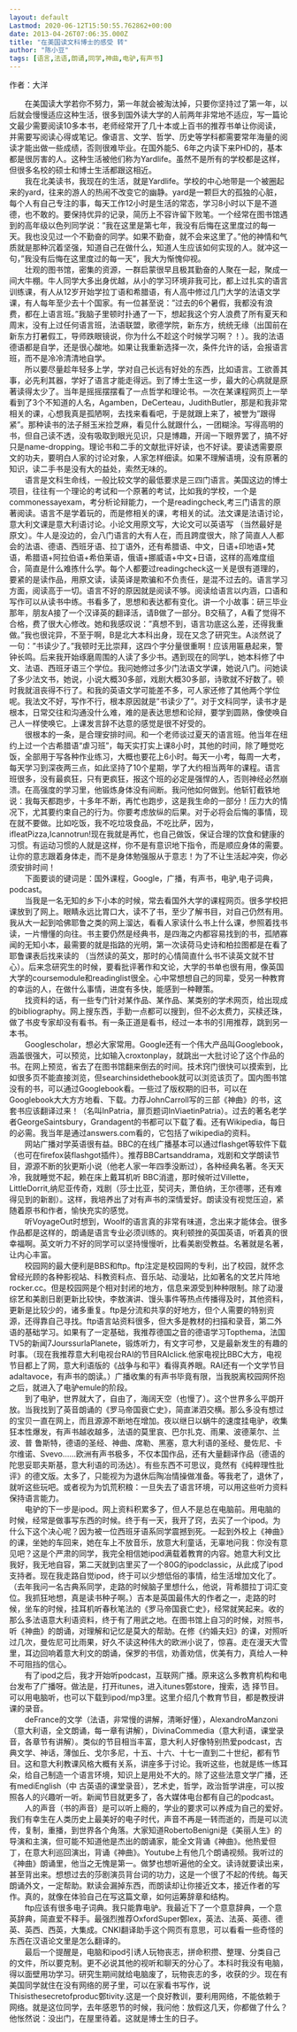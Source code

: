 ```yaml
---
layout: default
Lastmod: 2020-06-12T15:50:55.762862+00:00
date: 2013-04-26T07:06:35.000Z
title: "在美国读文科博士的感受 转"
author: "陈小豆"
tags: [语言,法语,朗诵,同学,神曲,电驴,有声书]
---
```


  
  
作者：大洋  
  
　　在美国读大学若你不努力，第一年就会被淘汰掉，只要你坚持过了第一年，以后就会慢慢适应这种生活，很多到国外读大学的人前两年非常地不适应，写一篇论文最少需要阅读10多本书，老师经常开了几十本或上百书的推荐书单让你阅读，并需要写阅读心得或笔记。像语言、文学、哲学、历史等学科都需要常年海量的阅读才能出做一些成绩，否则很难毕业。在国外能5、6年之内读下来PHD的，基本都是很厉害的人。这种生活被他们称为Yardlife。虽然不是所有的学校都是这样，但很多名校的硕士和博士生活都跟这相近。  
　　我在北美读书，我现在的生活，就是Yardlife。学校的中心地带是一个被圈起来的yard，往来的游人的热闹不改变它的幽静。yard是一颗巨大的孤独的心脏，每个人有自己专注的事，每天工作12小时是生活的常态，学习8小时以下是不道德，也不敢的。要保持优异的记录，简历上不容许留下败笔。一个经常在图书馆遇到的高年级以色列同学说：”我在这里是第七年，我没有后悔在这里度过的每一天。我也没见过一个不勤奋的同学。如果不勤奋，就不会来这里了。”他的神情和气质就是那种沉着坚强，知道自己在做什么，知道人生应该如何实现的人。就冲这一句，”我没有后悔在这里度过的每一天”，我大为惭愧仰视。  
　　壮观的图书馆，密集的资源，一群启蒙很早且极其勤奋的人聚在一起，聚成一间大牛棚。牛人同学大多出身优越，从小的学习环境非我可比，都上过扎实的语言训练课，有人从12岁开始学拉丁语和希腊语，有人高中修过几门大学的法语文学课，有人每年至少去十个国家。有一位甚至说：”过去的6个暑假，我都没有浪费，都在上语言班。”我脑子里顿时扑通了一下，想起我这个穷人浪费了所有夏天和周末，没有上过任何语言班，法语联盟，歌德学院，新东方，统统无缘（出国前在新东方打暑假工，导师跌眼镜说，你为什么不趁这个时候学习啊？！）。我的法语德语都是自学，还是很心酸地。如果让我重新选择一次，条件允许的话，会报语言班，而不是冷冷清清地自学。  
　　所以要尽量趁年轻多上学，学对自己长远有好处的东西，比如语言。工欲善其事，必先利其器，学好了语言才能走得远。到了博士生这一步，最大的心病就是原著读得太少了。当年是摇摇摆摆看了一点哲学和理论书。一次在某课程网页上一举看到了3个不知道的人名，Agamben，DeCerteau，JudithButler，那是和我非常相关的课，心想我真是孤陋啊，去找来看看吧，于是就跟上来了，被誉为”跟得紧”。那种读书的法子掰玉米捡芝麻，看见什么就跟什么，一团糊涂。写得高明的书，但自己读不透，没有吸取到眼光见识，只是博趣，开阔一下眼界罢了，搞不好只是name-dropping。理论书和二手的文献批评好读，也不好读。要读透需要原文的功夫，要明白人家的讨论对象，人家怎样细读。如果不理解语境，没有原著的知识，读二手书是没有大的益处，索然无味的。  
　　语言是文科生命线，一般比较文学的最低要求是三四门语言。美国这边的博士项目，往往有一个理论的考试和一个原著的考试，比如我的学校，一个是commonessayexam，考分析论辩能力，一个是readingcheck,考三门语言的原著阅读。语言不是学着玩的，而是修相关的课，考相关的试。法文课是法语讨论，意大利文课是意大利语讨论。小论文用原文写，大论文可以英语写 （当然最好是原文）。牛人是没边的，会八门语言的大有人在，而且跨度很大，除了简直人人都会的法语、德语、西班牙语、拉丁语外，还有希腊语、中文，日语+印地语+梵语，希腊语+阿拉伯语+希伯莱语，俄语+挪威语+中文+日语，这样的高难度组合，简直是什么难拣什么学。每个人都要过readingcheck这一关是很有道理的，要紧的是读作品，用原文读，读英译是欺骗和不负责任，是混不过去的。语言学习方面，阅读高于一切。语言不好的原因就是阅读不够。阅读给语言以内涵，口语和写作可以从读书中练。书看多了，思想和表达都有变化。讲一个小故事：研三毕业那年，朋友A接了一个汉译英的翻译活，请B做了一部分。B交稿了，A看了觉得不合格，费了很大心修改。她和我感叹说：”真想不到，语言功底这么差，还得我重做。”我也很诧异，不至于啊，B是北大本科出身，现在又念了研究生。A淡然说了一句：”书读少了。”我顿时无比崇拜，这四个字分量很重啊！应该用匾悬起来，警钟长鸣。后来我开始琢磨周围的人读了多少书。遇到现在的同学L，她本科修了中文、法语、西班牙语三个学位。我问她修过多少门法语文学课，她说八门。问她读了多少法文书，她说，小说大概30多部，戏剧大概30多部，诗歌就不好数了。顿时我就沮丧得不行了。和我的英语文学可能差不多，可人家还修了其他两个学位呢。我法文不好，写作不行，根本原因就是”书读少了”。对于文科同学，读书才是根本，日常交往和沟通没什么难，难的是表达思想和论辩，要学到圆熟，像使唤自己人一样使唤它。上课发言辞不达意的感觉是很不好受的。  
　　很根本的一条，是合理安排时间。和一个老师谈过夏天的语言班。他当年在纽约上过一个古希腊语“虐习班”，每天实打实上课8小时，其他的时间，除了睡觉吃饭，全部用于写各种作业练习，大概也要花上6小时。每天一小考，每周一大考，每天学习到深夜两三点，如此坚持了10个星期，学了大约相当两年的课程。语言班很多，没有最疯狂，只有更疯狂，报这个班的必定是强悍的人，否则神经必然崩溃。在高强度的学习里，他锻炼身体没有间断。我问他如何做到。他斩钉截铁地说：我每天都跑步，十多年不断，再忙也跑步，这是我生命的一部分！压力大的情况下，尤其要约束自己的行为。你要考虑放纵的后果。对于必将会后悔的事情，现在就不要做。比如吃饭，我不吃垃圾食品，不吃比萨，因为，ifIeatPizza,Icannotrun!现在我就是再忙，也自己做饭，保证合理的饮食和健康的习惯。有运动习惯的人就是这样，你不是有意识地下指令，而是顺应身体的需要。让你的意志跟着身体走，而不是身体勉强服从于意志！为了不让生活起冲突，你必须安排时间！  
　　下面要谈的键词是：国外课程，Google，广播，有声书，电驴,电子词典，podcast。  
　　当我是一名无知的乡下小本的时候，常去看国外大学的课程网页。很多学校把课放到了网上。眼睛永远比胃口大，读不了书，至少了解书目，对自己仍然有用。我从大一起到哈佛耶鲁之类的网上溜达，看看人家读什么书上什么课，参照着找书读，一片懵懂的向往。书主要仍然是经典书，是四海之内都容易找到的书，孤陋寡闻的无知小本，最需要的就是指路的光明，第一次读荷马史诗和柏拉图都是在看了耶鲁课表后找来读的 （当然读的英文，那时的心情简直什么书不读英文就不甘心）。后来念研究生的时候，要看批评著作和文论，大学的书单也很有用，像英国大学的coursemodule和readinglist很全。心中常想想自己的同辈，受另一种教育的幸运的人，在做什么事情，进度有多快，能感到一种鞭策。  
　　找资料的话，有一些专门针对某作品、某作品、某类别的学术网页，给出现成的bibliography。网上搜东西，手勤一点都可以搜到，但不必太费力，买椟还珠，做了书皮专家却没有看书。有一条正道是看书，经过一本书的引用推荐，跳到另一本书。  
　　Googlescholar，想必大家常用。Google还有一个伟大产品叫Googlebook，涵盖很强大，可以预览，比如输入croxtonplay，就跳出一大批讨论了这个作品的书。在网上预览，省去了在图书馆翻来倒去的时间。技术窍门很快可以摸索到，比如很多页不能直接浏览，但searchinsidethebook就可以浏览该页了。国内图书馆没有的书，可以通过Googlebook看。一些过了版权期的旧书，可以在Googlebook大大方方地看、下载。力荐JohnCarroll写的三部《神曲》的书，这套书应该翻译过来！（名叫InPatria，扉页题词InViaetinPatria）。过去的著名老学者GeorgeSaintsbury，Grandagent的书都可以下载了看。还有Wikipedia，每日的必需。我当年是通过answers.com看的，它包括了wikipedia的资料。  
　　网站广播对学英语很有益。BBC的在线广播基本可以通过flashget等软件下载（也可在firefox装flashgot插件）。推荐BBCartsanddrama，戏剧和文学朗读节目，源源不断的狄更斯小说（他老人家一年四季没断过），各种经典名著。冬天天冷，我就睡觉不起，赖在床上戴耳机听 BBC消遣，那时候听过Villette，LittleDorrit,纳尼亚传奇，戏剧（莎士比亚，契诃夫，萧伯纳，王尔德哪，还有难得见到的新剧）。这样，我培养出了对有声书的深情爱好。朗读没有视觉压迫，紧随着原书和作者，愉快充实的感觉。  
　　听VoyageOut时想到，Woolf的语言真的非常有味道，念出来才能体会。很多作品都是这样的，朗诵是语言专业必须训练的。爽利顿挫的英国英语，听着真的很幸福啊。英文听力不好的同学可以坚持慢慢听，比看美剧受教益。名著就是名著，让内心丰富。  
　　校园网的最大便利是BBS和ftp。ftp注定是校园网的专利，出了校园，就怀念曾经光顾的各种影视站、科教资料点、音乐站、动漫站，比如著名的文艺片阵地rocker.cc。但是校园网是个相对封闭的地方，信息来源受到种种限制。除了动漫综艺和美剧日剧更新比较快，李敖演讲、馒头事件等热点传播得及时，其他资料，更新是比较少的，诸多重复。ftp是分流和共享的好地方，但个人需要的特别资源，还得靠自己寻找。ftp语言站资料很多，但大多是教材的扫描和录音，第二外语的基础学习。如果有了一定基础，我推荐德国之音的德语学习Topthema，法国TV5的新闻7JourssurlaPlanete，锻炼听力，有文字可参，又是最新发生的有趣的时事。（现在我推荐意大利电视台RAI的节目RAIclick.他家电视比BBC大方，电视节目都上了网，意大利语版的《战争与和平》看得真养眼。RAI还有一个文学节目adaltavoce，有声书的朗读。）广播收集的有声书毕竟有限，当我脱离校园网怀抱之后，就进入了电驴emule的阶段。  
　　到了电驴，世界就大了，自由了，海阔天空（也慢了）。这个世界多么平朗开放。当我找到了英音朗诵的《罗马帝国衰亡史》，简直涕泗交横。那么多没有想过的宝贝一直在网上，而且源源不断地在增加。夜以继日以蜗牛的速度挂电驴，收集狂本性爆发，有声书越收越多，法语的莫里哀、巴尔扎克、雨果、波德莱尔、兰波、普 鲁斯特，德语的圣经、神曲、席勒、黑塞，意大利语的圣经、曼佐尼、卡尔维诺、Svevo……欧洲有声书极多，不仅本国作品，还有大量翻译作品（德语的陀思妥耶夫斯基，意大利语的司汤达）。有些东西不可思议，竟然有《纯粹理性批评》的德文版。太多了，只能视为为退休后陶冶情操做准备。等我老了，退休了，就听这些玩吧。或者视为为饥荒积粮：一旦失去了语言环境，可以用这些听力资料保持语言能力。  
　　电驴的下一步是ipod。网上资料积累多了，但人不是总在电脑前。用电脑的时候，经常是做事写东西的时候。终于有一天，我开了窍，去买了一个ipod。为 什么下这个决心呢？因为被一位西班牙语系同学震撼到死。一起到外校上《神曲》的课，坐她的车回来，她在车上不放音乐，放意大利童话，无辜地问我：你没有意见吧？这是个严肃的同学，我完全相信她ipod满载着教育的内容。她意大利文比我好，我无地自容，第二天就到店里买了一个80G的ipodclassic，从此成了ipod支持者。现在我走路自觉ipod，终于可以少想低俗的事情，给生活增加文化了。（去年我问一名古典系同学，走路的时候脑子里想什么，他说，背希腊拉丁词汇变位。我抓狂地想，真是读书种子啊。）吉本是英国最伟大的作者之一，走路的时候，坐车的时候，挂耳机听春秋笔法的《罗马帝国衰亡史》，经常就笑起来。收的那么多法语意大利语资料，终于有了用武之地。在图书馆上自习的时候，对照书，听《神曲》的朗诵，对理解和记忆是莫大的帮助。在修《约婚夫妇》的课，对照听过几次，曼佐尼可比雨果，好久不读这种伟大的欧洲小说了，惊喜。走在漫天大雪里，耳边回响着意大利文的朗诵，保罗的书信，劝善劝信，优美有力，真给人一种不可阻挡的信心。  
　　有了ipod之后，我才开始听podcast，互联网广播。原来这么多教育机构和电台发布了广播呀。做法是，打开itunes，进入itunes鄄store，搜索，选 择节目。可以用电脑听，也可以下载到ipod/mp3里。这里介绍几个教育节目，都是教授讲课的录音。  
　　deFrance的文学（法语，非常慢的讲解，清晰好懂），AlexandroManzoni（意大利语，全文朗诵，每一章有讲解），DivinaCommedia（意大利语，课堂录音，各章节有讲解）。类似的节目相当丰富，意大利人好像特别热爱podcast，古典文学、神话，薄伽丘、戈尔多尼，十五、十六、十七一直到二十世纪，都有节目。这和意大利教课风格大概有关系，讲座多于讨论。我听这些，也就是练一练耳朵，给自己制造一个语言环境，知识上是用处不大的。除了这些法意文学广播，还有mediEnglish（中 古英语的课堂录音），艺术史，哲学，政治哲学讲座，可以按照各人的兴趣听一听。新闻节目就更多了，各大媒体电台都有自己的podcast。  
　　人的声音（书的声音）是可以听上瘾的，学业的要求可以养成为自己的爱好。我们有幸生在人类历史上最美好的电子时代，声音不再是一转而逝的，而是可以流传，复制，重播，到世界各个角落。大家知道RobertoBenigni是《美丽人生》的导演和主演，但可能不知道他是杰出的朗诵家，能全文背诵《神曲》。他热爱但丁，在意大利巡回演出，背诵《神曲》。Youtube上有他几个朗诵视频。我听过的《神曲》朗诵里，他当之无愧是第一。做梦也想听遍他的全文。读诗就要读出来，甚至背出来。想想过去的莎剧演员背台词的功力，这是一个很了不起的传统。每天朗诵外文，一定帮助。默读会漏掉东西，而朗读却让你接近文本，接近作者的写作。真的，就像在体验自己在写这篇文章，如何运筹辞章和结构。  
　　ftp应该有很多电子词典。我只能靠电驴。我最近下了一个意意辞典，一个意英辞典，简直爱不释手。最强烈推荐OxfordSuper鄄lex，英法、法英、英德、德英、英西、西英，大集成。CNKI翻译助手这个网页有意思，可以看看一些奇怪的东西在汉语论文里是怎么翻译的。  
　　最后一个提醒是，电脑和ipod引诱人玩物丧志，拼命积攒、整理、分类自己的文件，所以要克制。更不必说其他的视听和聊天的分心了。本科时我没有电脑，得以面壁用功学习。研究生期间就给电脑废了，玩物丧志的多，收获的少。现在有美国同学就住在没有网络的房子里，可以在家看书写作，说Thisisthesecretofproduc鄄tivity.这是一个良好教训，要利用网络，不能依赖于网络。就是这位同学，去年感恩节的时候，我问他：放假这几天，你都做了什么？他怅然说：没出门，在屋里待着。这就是博士生的日子。

